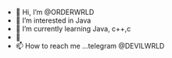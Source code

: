 - 👋 Hi, I’m @ORDERWRLD
- 👀 I’m interested in Java
- 🌱 I’m currently learning Java, c++,c
- 💞️ 
- 📫 How to reach me ...telegram @DEVILWRLD

<!---
ORDERWRLD/ORDERWRLD is a ✨ special ✨ repository because its `README.md` (this file) appears on your GitHub profile.
You can click the Preview link to take a look at your changes.
--->
